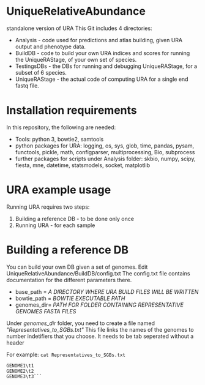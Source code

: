 # UniqueRelativeAbundance
standalone version of URA 
This Git includes 4 directories:
* Analysis - code used for predictions and atlas building, given URA output and phenotype data.
* BuildDB - code to build your own URA indices and scores for running the UniqueRAStage, of your own set of species.
* TestingsDBs - the DBs for running and debugging UniqueRAStage, for a subset of 6 species.
* UniqueRAStage - the actual code of computing URA for a single end fastq file.


# Installation requirements
In this repository, the following are needed:
* Tools: python 3, bowtie2, samtools
* python packages for URA: logging, os, sys, glob, time, pandas, pysam, functools, pickle, math, configparser, multiprocessing, Bio, subprocess
* further packages for scripts under Analysis folder: skbio, numpy, scipy, fiesta, mne, datetime, statsmodels, socket, matplotlib

# URA example usage
Running URA requires two steps:
1) Building a reference DB - to be done only once
2) Running URA - for each sample

# Building a reference DB
You can build your own DB given a set of genomes.
Edit UniqueRelativeAbundance/BuildDB/config.txt
The config.txt file contains documentation for the different parameters there.
* base_path = *A DIRECTORY WHERE URA BUILD FILES WILL BE WRITTEN*
* bowtie_path = *BOWTIE EXECUTABLE PATH*
* genomes_dir= *PATH FOR FOLDER CONTAINING REPRESENTATIVE GENOMES FASTA FILES*

Under *genomes_dir* folder, you need to create a file named *"Representatives_to_SGBs.txt"*
This file links the names of the genomes to number indetifiers that you choose.
It needs to be tab seperated without a header

For example:
```cat Representatives_to_SGBs.txt```

```
GENOME1\t1
GENOME2\t2
GENOME3\t3```
    
    

